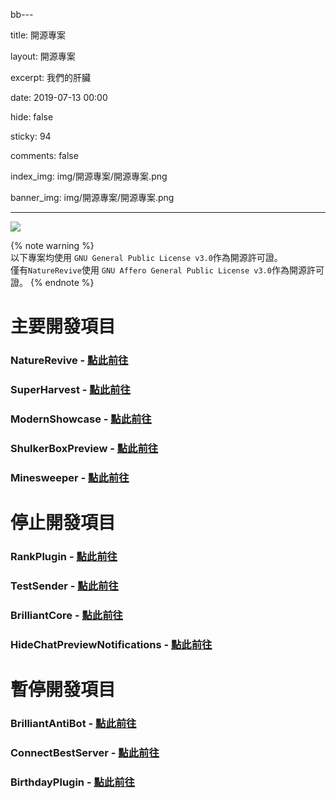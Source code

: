bb---	

title: 開源專案	

layout: 開源專案	

excerpt: 我們的肝臟	

date: 2019-07-13 00:00	

hide: false	

sticky: 94	

comments: false	

index_img: img/開源專案/開源專案.png	

banner_img: img/開源專案/開源專案.png	

---	

<style>	
/* customizable snowflake styling */	
.snowflake {	
  color: #fff;	
  font-size: 1em;	
  font-family: Arial, sans-serif;	
  text-shadow: 0 0 5px #000;	
}	

.snowflake,.snowflake .inner{animation-iteration-count:infinite;animation-play-state:running}@keyframes snowflakes-fall{0%{transform:translateY(0)}100%{transform:translateY(110vh)}}@keyframes snowflakes-shake{0%,100%{transform:translateX(0)}50%{transform:translateX(80px)}}.snowflake{position:fixed;top:-10%;z-index:9999;-webkit-user-select:none;user-select:none;cursor:default;animation-name:snowflakes-shake;animation-duration:3s;animation-timing-function:ease-in-out}.snowflake .inner{animation-duration:10s;animation-name:snowflakes-fall;animation-timing-function:linear}.snowflake:nth-of-type(0){left:1%;animation-delay:0s}.snowflake:nth-of-type(0) .inner{animation-delay:0s}.snowflake:first-of-type{left:10%;animation-delay:1s}.snowflake:first-of-type .inner,.snowflake:nth-of-type(8) .inner{animation-delay:1s}.snowflake:nth-of-type(2){left:20%;animation-delay:.5s}.snowflake:nth-of-type(2) .inner,.snowflake:nth-of-type(6) .inner{animation-delay:6s}.snowflake:nth-of-type(3){left:30%;animation-delay:2s}.snowflake:nth-of-type(11) .inner,.snowflake:nth-of-type(3) .inner{animation-delay:4s}.snowflake:nth-of-type(4){left:40%;animation-delay:2s}.snowflake:nth-of-type(10) .inner,.snowflake:nth-of-type(4) .inner{animation-delay:2s}.snowflake:nth-of-type(5){left:50%;animation-delay:3s}.snowflake:nth-of-type(5) .inner{animation-delay:8s}.snowflake:nth-of-type(6){left:60%;animation-delay:2s}.snowflake:nth-of-type(7){left:70%;animation-delay:1s}.snowflake:nth-of-type(7) .inner{animation-delay:2.5s}.snowflake:nth-of-type(8){left:80%;animation-delay:0s}.snowflake:nth-of-type(9){left:90%;animation-delay:1.5s}.snowflake:nth-of-type(9) .inner{animation-delay:3s}.snowflake:nth-of-type(10){left:25%;animation-delay:0s}.snowflake:nth-of-type(11){left:65%;animation-delay:2.5s}	
</style>	
<div class="snowflakes" aria-hidden="true">	
  <div class="snowflake">	
    <div class="inner">❅</div>	
  </div>	
  <div class="snowflake">	
    <div class="inner">❅</div>	
  </div>	
  <div class="snowflake">	
    <div class="inner">❅</div>	
  </div>	
  <div class="snowflake">	
    <div class="inner">❅</div>	
  </div>	
  <div class="snowflake">	
    <div class="inner">❅</div>	
  </div>	
  <div class="snowflake">	
    <div class="inner">❅</div>	
  </div>	
  <div class="snowflake">	
    <div class="inner">❅</div>	
  </div>	
  <div class="snowflake">	
    <div class="inner">❅</div>	
  </div>	
  <div class="snowflake">	
    <div class="inner">❅</div>	
  </div>	
  <div class="snowflake">	
    <div class="inner">❅</div>	
  </div>	
  <div class="snowflake">	
    <div class="inner">❅</div>	
  </div>	
  <div class="snowflake">	
    <div class="inner">❅</div>	
  </div>	
</div>	

![](img/開源專案/橫幅.png)	

{% note warning %}	
以下專案均使用 `GNU General Public License v3.0`作為開源許可證。	
僅有` NatureRevive `使用 ` GNU Affero General Public License v3.0 `作為開源許可證。	
{% endnote %}	

# 主要開發項目	

### NatureRevive - [點此前往](https://github.com/BrilliantTeam/NatureRevive)	
### SuperHarvest - [點此前往](https://github.com/BrilliantTeam/SuperHarvest)	
### ModernShowcase - [點此前往](https://github.com/BrilliantTeam/ModernShowcase)
### ShulkerBoxPreview - [點此前往](https://github.com/BrilliantTeam/ShulkerBoxPreview)	
### Minesweeper - [點此前往](https://github.com/BrilliantTeam/Minesweeper)	

# 停止開發項目	

### RankPlugin - [點此前往](https://github.com/BrilliantTeam/RankPlugin)	
### TestSender - [點此前往](https://github.com/BrilliantTeam/TestSender)	
### BrilliantCore - [點此前往](https://github.com/BrilliantTeam/BrilliantCore)	
### HideChatPreviewNotifications - [點此前往](https://github.com/BrilliantTeam/HideChatPreviewNotifications)	

# 暫停開發項目	

### BrilliantAntiBot - [點此前往](https://github.com/BrilliantTeam/BrilliantAntiBot)	
### ConnectBestServer - [點此前往](https://github.com/BrilliantTeam/ConnectBestServer)	
### BirthdayPlugin - [點此前往](https://github.com/BrilliantTeam/BirthdayPlugin)
